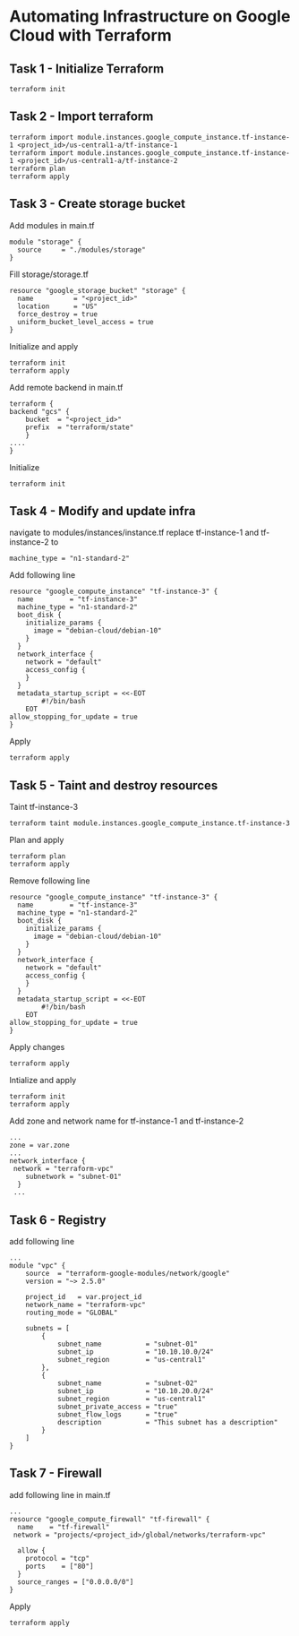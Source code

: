 # Automating Infrastructure on Google Cloud with Terraform
## Task 1 - Initialize Terraform
```
terraform init
```
## Task 2 - Import terraform
```
terraform import module.instances.google_compute_instance.tf-instance-1 <project_id>/us-central1-a/tf-instance-1
terraform import module.instances.google_compute_instance.tf-instance-1 <project_id>/us-central1-a/tf-instance-2
terraform plan
terraform apply
```
## Task 3 - Create storage bucket
Add modules in main.tf
```
module "storage" {
  source     = "./modules/storage"
}   
```
Fill storage/storage.tf
```
resource "google_storage_bucket" "storage" {
  name          = "<project_id>"
  location      = "US"
  force_destroy = true
  uniform_bucket_level_access = true
}
```
Initialize and apply
```
terraform init
terraform apply
```
Add remote backend in main.tf
```
terraform {
backend "gcs" {
    bucket  = "<project_id>"
    prefix  = "terraform/state"
    }
....
}

```
Initialize
```
terraform init
```
## Task 4 - Modify and update infra
navigate to modules/instances/instance.tf replace tf-instance-1 and tf-instance-2 to
```
machine_type = "n1-standard-2"
```
Add following line
```
resource "google_compute_instance" "tf-instance-3" {
  name         = "tf-instance-3"
  machine_type = "n1-standard-2"
  boot_disk {
    initialize_params {
      image = "debian-cloud/debian-10"
    }
  }
  network_interface {
    network = "default"
    access_config {
    }
  }
  metadata_startup_script = <<-EOT
        #!/bin/bash
    EOT
allow_stopping_for_update = true
}
```
Apply
```
terraform apply
```
## Task 5 - Taint and destroy resources
Taint tf-instance-3
```
terraform taint module.instances.google_compute_instance.tf-instance-3 
```
Plan and apply
```
terraform plan
terraform apply
```
Remove following line
```
resource "google_compute_instance" "tf-instance-3" {
  name         = "tf-instance-3"
  machine_type = "n1-standard-2"
  boot_disk {
    initialize_params {
      image = "debian-cloud/debian-10"
    }
  }
  network_interface {
    network = "default"
    access_config {
    }
  }
  metadata_startup_script = <<-EOT
        #!/bin/bash
    EOT
allow_stopping_for_update = true
}

```
Apply changes
```
terraform apply
```
Intialize and apply
```
terraform init
terraform apply
```
Add zone and network name for tf-instance-1 and tf-instance-2
```
...
zone = var.zone
...
network_interface {
 network = "terraform-vpc"
    subnetwork = "subnet-01"
  }
 ...
```
## Task 6 - Registry
add following line
```
...
module "vpc" {
    source  = "terraform-google-modules/network/google"
    version = "~> 2.5.0"

    project_id   = var.project_id
    network_name = "terraform-vpc"
    routing_mode = "GLOBAL"

    subnets = [
        {
            subnet_name           = "subnet-01"
            subnet_ip             = "10.10.10.0/24"
            subnet_region         = "us-central1"
        },
        {
            subnet_name           = "subnet-02"
            subnet_ip             = "10.10.20.0/24"
            subnet_region         = "us-central1"
            subnet_private_access = "true"
            subnet_flow_logs      = "true"
            description           = "This subnet has a description"
        }
    ]
}
```
## Task 7 - Firewall
add following line in main.tf
```
...
resource "google_compute_firewall" "tf-firewall" {
  name    = "tf-firewall"
 network = "projects/<project_id>/global/networks/terraform-vpc"

  allow {
    protocol = "tcp"
    ports    = ["80"]
  }
  source_ranges = ["0.0.0.0/0"]
}
```
Apply
```
terraform apply
```
